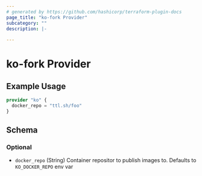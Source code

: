 ```yaml
---
# generated by https://github.com/hashicorp/terraform-plugin-docs
page_title: "ko-fork Provider"
subcategory: ""
description: |-
  
---
```


# ko-fork Provider



## Example Usage

```terraform
provider "ko" {
  docker_repo = "ttl.sh/foo"
}
```

<!-- schema generated by tfplugindocs -->
## Schema

### Optional

- `docker_repo` (String) Container repositor to publish images to. Defaults to `KO_DOCKER_REPO` env var
